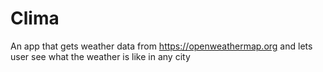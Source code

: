 # Clima
An app that gets weather data from https://openweathermap.org and lets user see what the weather is like in any city

